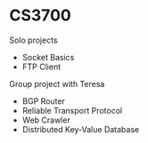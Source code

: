 # CS3700

Solo projects
* Socket Basics
* FTP Client

Group project with Teresa 
* BGP Router
* Reliable Transport Protocol
* Web Crawler
* Distributed Key-Value Database
